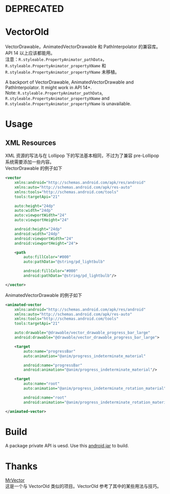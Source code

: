 # DEPRECATED

# VectorOld

VectorDrawable，AnimatedVectorDrawable 和 PathInterpolator 的兼容库。API 14 以上应该都能用。<br>
注意：`R.styleable.PropertyAnimator_pathData`，`R.styleable.PropertyAnimator_propertyXName` 和 `R.styleable.PropertyAnimator_propertyYName` 未移植。

A backport of VectorDrawable, AnimatedVectorDrawable and PathInterpolator. It might work in API 14+.<br>
Note: `R.styleable.PropertyAnimator_pathData`, `R.styleable.PropertyAnimator_propertyXName` and `R.styleable.PropertyAnimator_propertyYName` is unavailable.

# Usage

## XML Resources

XML 资源的写法与在 Lollipop 下的写法基本相同，不过为了兼容 pre-Lollipop 系统需要添加一些内容。<br>
VectorDrawable 的例子如下
```xml
<vector
    xmlns:android="http://schemas.android.com/apk/res/android"
    xmlns:auto="http://schemas.android.com/apk/res-auto"
    xmlns:tools="http://schemas.android.com/tools"
    tools:targetApi="21"

    auto:height="24dp"
    auto:width="24dp"
    auto:viewportWidth="24"
    auto:viewportHeight="24"

    android:height="24dp"
    android:width="24dp"
    android:viewportWidth="24"
    android:viewportHeight="24">

    <path
        auto:fillColor="#000"
        auto:pathData="@string/pd_lightbulb"

        android:fillColor="#000"
        android:pathData="@string/pd_lightbulb"/>

</vector>
```

AnimatedVectorDrawable 的例子如下
```xml
<animated-vector
    xmlns:android="http://schemas.android.com/apk/res/android"
    xmlns:auto="http://schemas.android.com/apk/res-auto"
    xmlns:tools="http://schemas.android.com/tools"
    tools:targetApi="21"

    auto:drawable="@drawable/vector_drawable_progress_bar_large"
    android:drawable="@drawable/vector_drawable_progress_bar_large">

    <target
        auto:name="progressBar"
        auto:animation="@anim/progress_indeterminate_material"

        android:name="progressBar"
        android:animation="@anim/progress_indeterminate_material"/>

    <target
        auto:name="root"
        auto:animation="@anim/progress_indeterminate_rotation_material"

        android:name="root"
        android:animation="@anim/progress_indeterminate_rotation_material"/>

</animated-vector>
```

# Build
A package private API is uesd. Use this [android.jar](https://mega.nz/#F!889UCRQB!rjN-Abb38TMUwNGNg3i3-w) to build.

# Thanks
[MrVector](https://github.com/telly/MrVector)<br>
这是一个与 VectorOld 类似的项目。VectorOld 参考了其中的某些用法与技巧。
